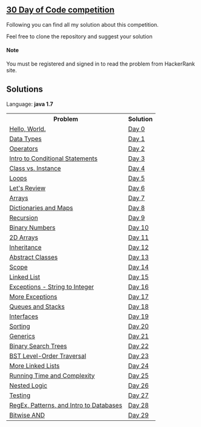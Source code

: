 ## [30 Day of Code competition](https://www.hackerrank.com/domains/tutorials/30-days-of-code)

Following you can find all my solution about this competition.

Feel free to clone the repository and suggest your solution

#### Note
You must be registered and signed in to read the problem from HackerRank site.


## Solutions

Language: **java 1.7**

<table>
    <tr>
        <th>Problem</th>
        <th>Solution</th>
    </tr>
    <tr>
        <td>
            <a href="https://www.hackerrank.com/domains/tutorials/30-days-of-code">Hello, World.</a>
        </td>
        <td>
            <a href="https://github.com/Giacky91/HackerRank/blob/master/30%20Days%20of%20Code/Source/Day0_Hello_World.java">Day 0</a>
        </td>
    </tr>
    <tr>
        <td>
            <a href="https://www.hackerrank.com/challenges/30-data-types/problem">Data Types</a>
        </td>
        <td>
            <a href="https://github.com/Giacky91/HackerRank/blob/master/30%20Days%20of%20Code/Source/Day1_Data_Types.java">Day 1</a>
        </td>
    </tr>
    <tr>
        <td>
            <a href="https://www.hackerrank.com/challenges/30-operators/problem">Operators</a>
        </td>
        <td>
            <a href="https://github.com/Giacky91/HackerRank/blob/master/30%20Days%20of%20Code/Source/Day2_Operators.java">Day 2</a>
        </td>
    </tr>
    <tr>
        <td>
            <a href="https://www.hackerrank.com/challenges/30-conditional-statements/problem">Intro to Conditional Statements</a>
        </td>
        <td>
            <a href="https://github.com/Giacky91/HackerRank/blob/master/30%20Days%20of%20Code/Source/Day3_Intro_to_Conditional_Statements.java">Day 3</a>
        </td>
    </tr>
    <tr>
        <td>
            <a href="https://www.hackerrank.com/challenges/30-class-vs-instance/problem">Class vs. Instance</a>
        </td>
        <td>
            <a href="https://github.com/Giacky91/HackerRank/blob/master/30%20Days%20of%20Code/Source/Day4_Class_vs_Instance.java">Day 4</a>
        </td>
    </tr>
    <tr>
        <td>
            <a href="https://www.hackerrank.com/challenges/30-loops/problem/problem">Loops</a>
        </td>
        <td>
            <a href="https://github.com/Giacky91/HackerRank/blob/master/30%20Days%20of%20Code/Source/Day5_Loops.java">Day 5</a>
        </td>
    </tr>
    <tr>
        <td>
            <a href="https://www.hackerrank.com/challenges/30-review-loop/problem">Let's Review</a>
        </td>
        <td>
            <a href="https://github.com/Giacky91/HackerRank/blob/master/30%20Days%20of%20Code/Source/Day6_Lets_Review.java">Day 6</a>
        </td>
    </tr>
    <tr>
        <td>
            <a href="https://www.hackerrank.com/challenges/30-arrays/problem">Arrays</a>
        </td>
        <td>
            <a href="https://github.com/Giacky91/HackerRank/blob/master/30%20Days%20of%20Code/Source/Day7_Arrays.java">Day 7</a>
        </td>
    </tr>
    <tr>
        <td>
            <a href="https://www.hackerrank.com/challenges/30-dictionaries-and-maps/problem">Dictionaries and Maps</a>
        </td>
        <td>
            <a href="https://github.com/Giacky91/HackerRank/blob/master/30%20Days%20of%20Code/Source/Day8_Dictionaries_and_Maps.java">Day 8</a>
        </td>
    </tr>
    <tr>
        <td>
            <a href="https://www.hackerrank.com/challenges/30-recursion/problem">Recursion</a>
        </td>
        <td>
            <a href="https://github.com/Giacky91/HackerRank/blob/master/30%20Days%20of%20Code/Source/Day9_Recursion_3.java">Day 9</a>
        </td>
    </tr>
    <tr>
        <td>
            <a href="https://www.hackerrank.com/challenges/30-binary-numbers/problem">Binary Numbers</a>
        </td>
        <td>
            <a href="https://github.com/Giacky91/HackerRank/blob/master/30%20Days%20of%20Code/Source/Day10_Binary_Numbers.java">Day 10</a>
        </td>
    </tr>
    <tr>
        <td>
            <a href="https://www.hackerrank.com/challenges/30-2d-arrays/problem">2D Arrays</a>
        </td>
        <td>
            <a href="https://github.com/Giacky91/HackerRank/blob/master/30%20Days%20of%20Code/Source/Day11_2D_Arrays.java">Day 11</a>
        </td>
    </tr>
    <tr>
        <td>
            <a href="https://www.hackerrank.com/challenges/30-inheritance/problem">Inheritance</a>
        </td>
        <td>
            <a href="https://github.com/Giacky91/HackerRank/blob/master/30%20Days%20of%20Code/Source/Day12_Inheritance.java">Day 12</a>
        </td>
    </tr>
    <tr>
        <td>
            <a href="https://www.hackerrank.com/challenges/30-abstract-classes/problem">Abstract Classes</a>
        </td>
        <td>
            <a href="https://github.com/Giacky91/HackerRank/blob/master/30%20Days%20of%20Code/Source/Day13_Abstract_Classes.java">Day 13</a>
        </td>
    </tr>
    <tr>
        <td>
            <a href="https://www.hackerrank.com/challenges/30-scope/problem">Scope</a>
        </td>
        <td>
            <a href="https://github.com/Giacky91/HackerRank/blob/master/30%20Days%20of%20Code/Source/Day14_Scope.java">Day 14</a>
        </td>
    </tr>
    <tr>
        <td>
            <a href="https://www.hackerrank.com/challenges/30-linked-list/problem">Linked List</a>
        </td>
        <td>
            <a href="https://github.com/Giacky91/HackerRank/blob/master/30%20Days%20of%20Code/Source/Day15_Linked_List.java">Day 15</a>
        </td>
    </tr>
    <tr>
        <td>
            <a href="https://www.hackerrank.com/challenges/30-exceptions-string-to-integer/problem">Exceptions - String to Integer</a>
        </td>
        <td>
            <a href="https://github.com/Giacky91/HackerRank/blob/master/30%20Days%20of%20Code/Source/Day16_Exceptions_String_to_Integer.java">Day 16</a>
        </td>
    </tr>
    <tr>
        <td>
            <a href="https://www.hackerrank.com/challenges/30-more-exceptions/problem">More Exceptions</a>
        </td>
        <td>
            <a href="https://github.com/Giacky91/HackerRank/blob/master/30%20Days%20of%20Code/Source/Day17_More_Exceptions.java">Day 17</a>
        </td>
    </tr>
    <tr>
        <td>
            <a href="https://www.hackerrank.com/challenges/30-queues-stacks/problem">Queues and Stacks</a>
        </td>
        <td>
            <a href="https://github.com/Giacky91/HackerRank/blob/master/30%20Days%20of%20Code/Source/Day18_Queues_and_Stacks.java">Day 18</a>
        </td>
    </tr>
    <tr>
        <td>
            <a href="https://www.hackerrank.com/challenges/30-interfaces/problem">Interfaces</a>
        </td>
        <td>
            <a href="https://github.com/Giacky91/HackerRank/blob/master/30%20Days%20of%20Code/Source/Day19_Interfaces.java">Day 19</a>
        </td>
    </tr>
    <tr>
        <td>
            <a href="https://www.hackerrank.com/challenges/30-sorting/problem">Sorting</a>
        </td>
        <td>
            <a href="https://github.com/Giacky91/HackerRank/blob/master/30%20Days%20of%20Code/Source/Day20_Sorting.java">Day 20</a>
        </td>
    </tr>
    <tr>
        <td>
            <a href="https://www.hackerrank.com/challenges/30-generics/problem">Generics</a>
        </td>
        <td>
            <a href="https://github.com/Giacky91/HackerRank/blob/master/30%20Days%20of%20Code/Source/Day21_Generics.java">Day 21</a>
        </td>
    </tr>
    <tr>
        <td>
            <a href="https://www.hackerrank.com/challenges/30-binary-search-trees/problem">Binary Search Trees</a>
        </td>
        <td>
            <a href="https://github.com/Giacky91/HackerRank/blob/master/30%20Days%20of%20Code/Source/Day22_Binary_Search_Trees.java">Day 22</a>
        </td>
    </tr>
    <tr>
        <td>
            <a href="https://www.hackerrank.com/challenges/30-binary-trees/problem">BST Level-Order Traversal</a>
        </td>
        <td>
            <a href="https://github.com/Giacky91/HackerRank/blob/master/30%20Days%20of%20Code/Source/Day23_BST_Level-Order_Traversal.java">Day 23</a>
        </td>
    </tr>
    <tr>
        <td>
            <a href="https://www.hackerrank.com/challenges/30-linked-list-deletion/problem">More Linked Lists</a>
        </td>
        <td>
            <a href="https://github.com/Giacky91/HackerRank/blob/master/30%20Days%20of%20Code/Source/Day24_More_Linked_Lists.java">Day 24</a>
        </td>
    </tr>
    <tr>
        <td>
            <a href="https://www.hackerrank.com/challenges/30-running-time-and-complexity/problem">Running Time and Complexity</a>
        </td>
        <td>
            <a href="https://github.com/Giacky91/HackerRank/blob/master/30%20Days%20of%20Code/Source/Day25_Running_Time_and_Complexity.java">Day 25</a>
        </td>
    </tr>
    <tr>
        <td>
            <a href="https://www.hackerrank.com/challenges/30-nested-logic/problem">Nested Logic</a>
        </td>
        <td>
            <a href="https://github.com/Giacky91/HackerRank/blob/master/30%20Days%20of%20Code/Source/Day26_Nested_Logic.java">Day 26</a>
        </td>
    </tr>
    <tr>
        <td>
            <a href="https://www.hackerrank.com/challenges/30-testing/problem">Testing</a>
        </td>
        <td>
            <a href="https://github.com/Giacky91/HackerRank/blob/master/30%20Days%20of%20Code/Source/Day27_Testing.java">Day 27</a>
        </td>
    </tr>
    <tr>
        <td>
            <a href="https://www.hackerrank.com/challenges/30-regex-patterns/problem">RegEx, Patterns, and Intro to Databases</a>
        </td>
        <td>
            <a href="https://github.com/Giacky91/HackerRank/blob/master/30%20Days%20of%20Code/Source/Day28_RegEx_Patterns_and_Intro_to_Databases.java">Day 28</a>
        </td>
    </tr>
    <tr>
        <td>
            <a href="https://www.hackerrank.com/challenges/30-bitwise-and/problem">Bitwise AND</a>
        </td>
        <td>
            <a href="https://github.com/Giacky91/HackerRank/blob/master/30%20Days%20of%20Code/Source/Day29_Bitwise_AND.java">Day 29</a>
        </td>
    </tr>
</table>

